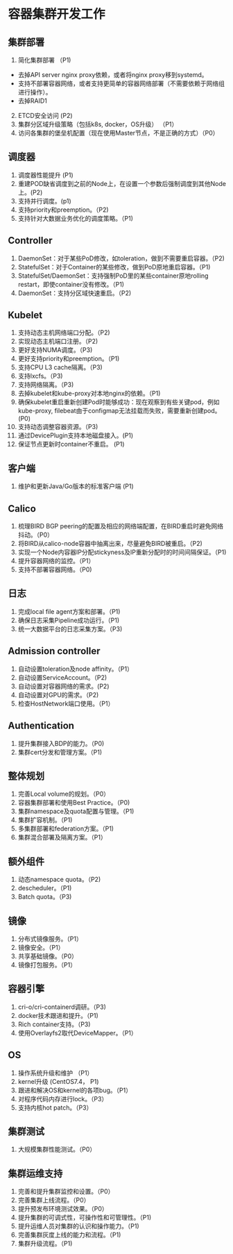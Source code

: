 # 容器集群开发工作

## 集群部署
1. 简化集群部署 （P1)
  - 去掉API server nginx proxy依赖，或者将nginx proxy移到systemd。
  - 支持不部署容器网络，或者支持更简单的容器网络部署（不需要依赖于网络组进行操作）。
  - 去掉RAID1
2. ETCD安全访问 (P2)
3. 集群分区域升级策略（包括k8s, docker，OS升级） （P1）
4. 访问各集群的堡垒机配置（现在使用Master节点，不是正确的方式）（P0）

## 调度器
1. 调度器性能提升 (P1)
2. 重建POD缺省调度到之前的Node上，在设置一个参数后强制调度到其他Node上。(P2)
3. 支持并行调度。(p1)
4. 支持priority和preemption。（P2)
5. 支持针对大数据业务优化的调度策略。（P1)

## Controller
1. DaemonSet：对于某些PoD修改，如toleration，做到不需要重启容器。（P2)
2. StatefulSet：对于Container的某些修改，做到PoD原地重启容器。（P1)
3. StatefulSet/DaemonSet：支持强制PoD里的某些container原地rolling restart，即使container没有修改。（P1)
4. DaemonSet：支持分区域快速重启。（P2)

## Kubelet
1. 支持动态主机网络端口分配。（P2)
2. 实现动态主机端口注册。（P2)
3. 更好支持NUMA调度。（P3)
4. 更好支持priority和preemption。（P1)
5. 支持CPU L3 cache隔离。（P3)
6. 支持lxcfs。（P3)
7. 支持网络隔离。（P3)
8. 去掉kubelet和kube-proxy对本地nginx的依赖。（P1)
9. 确保kubelet重启重新创建Pod时能够成功：现在观察到有些关键pod，例如kube-proxy, filebeat由于configmap无法挂载而失败，需要重新创建pod。(P0)
10. 支持动态调整容器资源。（P3)
11. 通过DevicePlugin支持本地磁盘接入。(P1)
12. 保证节点更新时container不重启。 (P1)

## 客户端
1. 维护和更新Java/Go版本的标准客户端 (P1)

## Calico
1. 梳理BIRD BGP peering的配置及相应的网络端配置，在BIRD重启时避免网络抖动。（P0）
2. 将BIRD从calico-node容器中抽离出来，尽量避免BIRD被重启。（P2)
3. 实现一个Node内容器IP分配stickyness及IP重新分配时的时间间隔保证。（P1)
4. 提升容器网络的监控。（P1）
5. 支持不部署容器网络。（P0)

## 日志
1. 完成local file agent方案和部署。（P1)
2. 确保日志采集Pipeline成功运行。（P1)
3. 统一大数据平台的日志采集方案。（P3)

## Admission controller
1. 自动设置toleration及node affinity。（P1）
2. 自动设置ServiceAccount。（P2)
3. 自动设置对容器网络的需求。(P2)
4. 自动设置对GPU的需求。（P2)
5. 检查HostNetwork端口使用。（P1）

## Authentication
1. 提升集群接入BDP的能力。（P0)
2. 集群cert分发和管理方案。（P1)

## 整体规划
1. 完善Local volume的规划。（P0）
2. 容器集群部署和使用Best Practice。（P0)
3. 集群namespace及quota配置与管理。（P1)
4. 集群扩容机制。（P1)
5. 多集群部署和federation方案。（P1)
6. 集群混合部署及隔离方案。（P1）

## 额外组件
1. 动态namespace quota。（P2)
2. descheduler。（P1)
3. Batch quota。（P3)

## 镜像
1. 分布式镜像服务。（P1）
2. 镜像安全。（P1）
3. 共享基础镜像。（P0）
4. 镜像打包服务。（P1）

## 容器引擎
1. cri-o/cri-containerd调研。（P3)
2. docker技术跟进和提升。（P1)
3. Rich container支持。（P3)
4. 使用Overlayfs2取代DeviceMapper。（P1）

## OS
1. 操作系统升级和维护  （P1）
2. kernel升级 (CentOS7.4， P1)
3. 跟进和解决OS和kernel的各项bug。（P1）
4. 对程序代码内存进行lock。（P3）
5. 支持内核hot patch。（P3）

## 集群测试
1. 大规模集群性能测试。（P0）

## 集群运维支持
1. 完善和提升集群监控和设置。（P0）
2. 完善集群上线流程。（P0）
3. 提升预发布环境测试效果。（P0）
4. 提升集群的可调式性，可操作性和可管理性。（P1)
5. 提升运维人员对集群的认识和操作能力。（P1)
6. 完善集群灰度上线的能力和流程。（P1)
7. 集群升级流程。（P1)